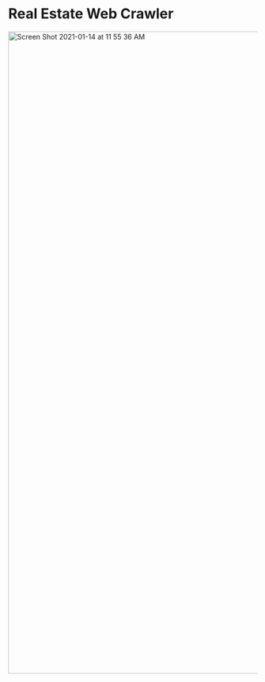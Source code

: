 # Real Estate Web Crawler
<img width="1297" alt="Screen Shot 2021-01-14 at 11 55 36 AM" src="https://user-images.githubusercontent.com/69063190/104629764-8816a780-565f-11eb-8439-ab221e8c7208.png">
